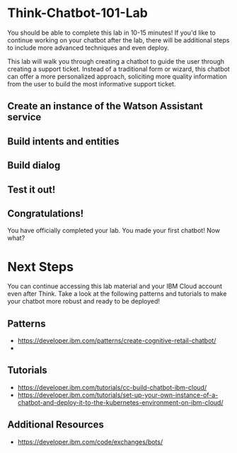 # Think-Chatbot-101-Lab

You should be able to complete this lab in 10-15 minutes! If you'd like to continue working on your chatbot after the lab, there will be additional steps to include more advanced techniques and even deploy.

This lab will walk you through creating a chatbot to guide the user through creating a support ticket. Instead of a traditional form or wizard, this chatbot can offer a more personalized approach, soliciting more quality information from the user to build the most informative support ticket.

## Create an instance of the Watson Assistant service


## Build intents and entities


## Build dialog


## Test it out!


## Congratulations! 

You have officially completed your lab. You made your first chatbot! Now what?

# Next Steps

You can continue accessing this lab material and your IBM Cloud account even after Think. Take a look at the following patterns and tutorials to make your chatbot more robust and ready to be deployed!

## Patterns

* https://developer.ibm.com/patterns/create-cognitive-retail-chatbot/
* 

## Tutorials

* https://developer.ibm.com/tutorials/cc-build-chatbot-ibm-cloud/
* https://developer.ibm.com/tutorials/set-up-your-own-instance-of-a-chatbot-and-deploy-it-to-the-kubernetes-environment-on-ibm-cloud/

## Additional Resources

* https://developer.ibm.com/code/exchanges/bots/
